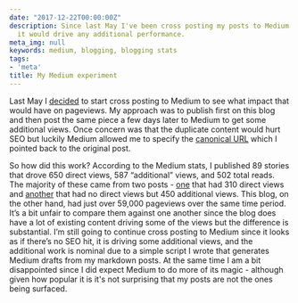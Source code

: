 ```yaml
---
date: "2017-12-22T00:00:00Z"
description: Since last May I've been cross posting my posts to Medium to see whether
  it would drive any additional performance.
meta_img: null
keywords: medium, blogging, blogging stats
tags:
- 'meta'
title: My Medium experiment
---
```


Last May I [decided](/2016/05/15/experimenting-with-medium/) to start cross posting to Medium to see what impact that would have on pageviews. My approach was to publish first on this blog and then post the same piece a few days later to Medium to get some additional views. Once concern was that the duplicate content would hurt SEO but luckily Medium allowed me to specify the [canonical URL](https://support.google.com/webmasters/answer/139066?hl=en) which I pointed back to the original post.

So how did this work? According to the Medium stats, I published 89 stories that drove 650 direct views, 587 “additional” views, and 502 total reads. The majority of these came from two posts - [one](https://medium.com/@dangoldin/lessons-learned-from-todays-s3-failure-e308012ebf89) that had 310 direct views and [another](https://medium.com/@dangoldin/optical-illusions-and-self-driving-cars-49e906f5f328) that had no direct views but 450 additional views. This blog, on the other hand, had just over 59,000 pageviews over the same time period. It’s a bit unfair to compare them against one another since the blog does have a lot of existing content driving some of the views but the difference is substantial. I’m still going to continue cross posting to Medium since it looks as if there’s no SEO hit, it is driving some additional views, and the additional work is nominal due to a simple script I wrote that generates Medium drafts from my markdown posts. At the same time I am a bit disappointed since I did expect Medium to do more of its magic - although given how popular it is it's not surprising that my posts are not the ones being surfaced.
